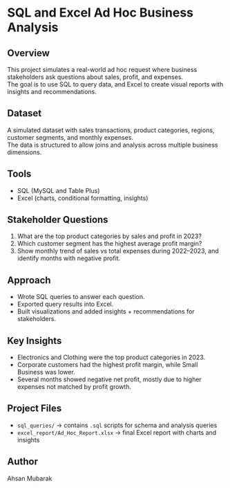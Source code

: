 # SQL and Excel Ad Hoc Business Analysis

## Overview
This project simulates a real-world ad hoc request where business stakeholders ask questions about sales, profit, and expenses.  
The goal is to use SQL to query data, and Excel to create visual reports with insights and recommendations.

## Dataset
A simulated dataset with sales transactions, product categories, regions, customer segments, and monthly expenses.  
The data is structured to allow joins and analysis across multiple business dimensions.

## Tools
- SQL (MySQL and Table Plus)
- Excel (charts, conditional formatting, insights)

## Stakeholder Questions
1. What are the top product categories by sales and profit in 2023?  
2. Which customer segment has the highest average profit margin?  
3. Show monthly trend of sales vs total expenses during 2022–2023, and identify months with negative profit.  

## Approach
- Wrote SQL queries to answer each question.  
- Exported query results into Excel.  
- Built visualizations and added insights + recommendations for stakeholders.  

## Key Insights
- Electronics and Clothing were the top product categories in 2023.  
- Corporate customers had the highest profit margin, while Small Business was lower.  
- Several months showed negative net profit, mostly due to higher expenses not matched by profit growth.  

## Project Files
- `sql_queries/` → contains `.sql` scripts for schema and analysis queries  
- `excel_report/Ad_Hoc_Report.xlsx` → final Excel report with charts and insights  

## Author
Ahsan Mubarak
